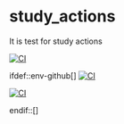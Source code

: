 # study_actions
It is test for study actions

[![CI](https://github.com/kni/study_actions/actions/workflows/c.yml/badge.svg)](https://github.com/kni/study_actions/actions/workflows/c.yml)


ifdef::env-github[]
[![CI](https://github.com/kni/study_actions/actions/workflows/c.yml/badge.svg)](https://github.com/kni/study_actions/actions/workflows/c.yml)

[![CI](https://github.com/kni/study_actions/actions/workflows/c.yml/badge.svg)](https://github.com/kni/study_actions/actions/workflows/c.yml)


endif::[]
